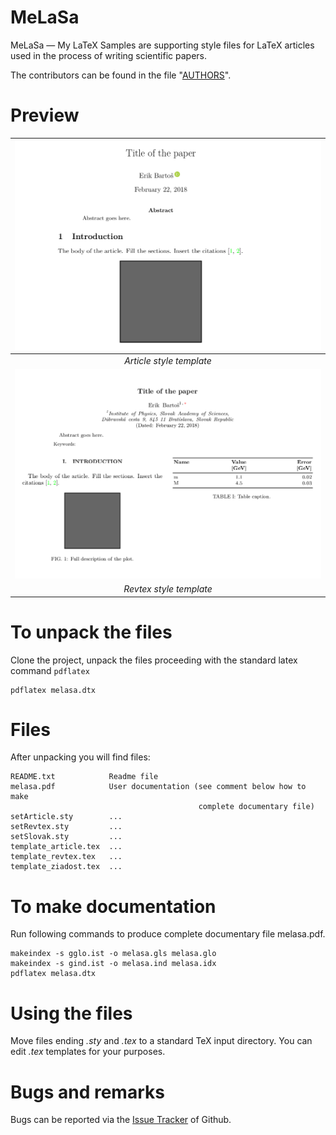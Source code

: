 MeLaSa
=============

MeLaSa &mdash; My LaTeX Samples are supporting style files for LaTeX articles used in the process of writing scientific papers.

The contributors can be found in the file "[AUTHORS](AUTHORS)".

Preview
=======

| ![Screenshot1](./images/article.png) |
|:--:|
| *Article style template* |
| ![Screenshot2](./images/revtex.png) |
| *Revtex style template* |

To unpack the files
===================

Clone the project, unpack the files proceeding with the standard latex command `pdflatex`
```
pdflatex melasa.dtx
```

Files
=====

After unpacking you will find files:
```
README.txt            Readme file
melasa.pdf            User documentation (see comment below how to make
                                          complete documentary file)
setArticle.sty        ...
setRevtex.sty         ...
setSlovak.sty         ...
template_article.tex  ...
template_revtex.tex   ...
template_ziadost.tex  ...
```

To make documentation
=====================

Run following commands to produce complete documentary file melasa.pdf.
```
makeindex -s gglo.ist -o melasa.gls melasa.glo
makeindex -s gind.ist -o melasa.ind melasa.idx
pdflatex melasa.dtx
```

Using the files
===============

Move files ending *.sty* and *.tex* to a standard TeX input directory. You can edit *.tex* templates for your purposes.

Bugs and remarks
================

Bugs can be reported via the [Issue Tracker](https://github.com/Mezek/melasa/issues) of Github.
